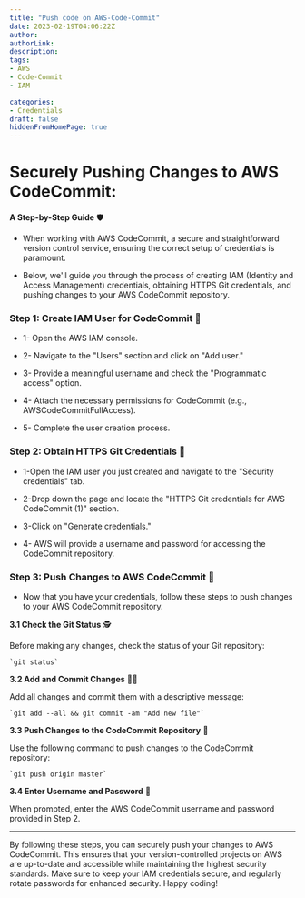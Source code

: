 ```yaml
---
title: "Push code on AWS-Code-Commit"
date: 2023-02-19T04:06:22Z
author:
authorLink:
description:
tags:
- AWS
- Code-Commit
- IAM

categories:
- Credentials
draft: false
hiddenFromHomePage: true
---
```


# Securely Pushing Changes to AWS CodeCommit: 
**A Step-by-Step Guide** 🛡️

* When working with AWS CodeCommit, a secure and straightforward version control service, ensuring the correct setup of credentials is paramount.

* Below, we'll guide you through the process of creating IAM (Identity and Access Management) credentials, obtaining HTTPS Git credentials, and pushing changes to your AWS CodeCommit repository.

### Step 1: Create IAM User for CodeCommit 👨


* 1-  Open the AWS IAM console.

* 2- Navigate to the "Users" section and click on "Add user."

* 3- Provide a meaningful username and check the "Programmatic access" option.

* 4- Attach the necessary permissions for CodeCommit (e.g., AWSCodeCommitFullAccess).

* 5- Complete the user creation process.

### Step 2: Obtain HTTPS Git Credentials 🔐

* 1-Open the IAM user you just created and navigate to the "Security credentials" tab.

* 2-Drop down the page and locate the "HTTPS Git credentials for AWS CodeCommit (1)" section.

* 3-Click on "Generate credentials."

* 4- AWS will provide a username and password for accessing the CodeCommit repository.

### Step 3: Push Changes to AWS CodeCommit 🫷

* Now that you have your credentials, follow these steps to push changes to your AWS CodeCommit repository.

**3.1 Check the Git Status** 🕵️

Before making any changes, check the status of your Git repository:

    `git status`

**3.2 Add and Commit Changes**  ✍🏽

Add all changes and commit them with a descriptive message:

    `git add --all && git commit -am "Add new file"`

**3.3 Push Changes to the CodeCommit Repository**  🫷

Use the following command to push changes to the CodeCommit repository:

    `git push origin master`

**3.4 Enter Username and Password**  🔐

When prompted, enter the AWS CodeCommit username and password provided in Step 2.


---

By following these steps, you can securely push your changes to AWS CodeCommit. This ensures that your version-controlled projects on AWS are up-to-date and accessible while maintaining the highest security standards. Make sure to keep your IAM credentials secure, and regularly rotate passwords for enhanced security. Happy coding!
